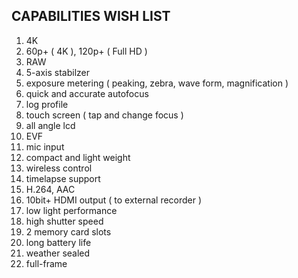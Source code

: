 ## CAPABILITIES WISH LIST

1. 4K
2. 60p+ ( 4K ), 120p+ ( Full HD )
3. RAW
4. 5-axis stabilzer
5. exposure metering ( peaking, zebra, wave form, magnification )
6. quick and accurate autofocus
7. log profile
8. touch screen ( tap and change focus )
9. all angle lcd
10. EVF
11. mic input
12. compact and light weight
13. wireless control
14. timelapse support
15. H.264, AAC
16. 10bit+ HDMI output ( to external recorder )
17. low light performance
18. high shutter speed
19. 2 memory card slots
20. long battery life
21. weather sealed
22. full-frame
 
